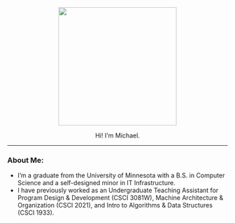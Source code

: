 <div id="header" align="center">
  <img src="https://media.giphy.com/media/9lyuDkgZJ4OBO/giphy.gif" width="270"/>
  <p>Hi! I'm Michael. </p>
</div>

---

### About Me:
- I’m a graduate from the University of Minnesota with a B.S. in Computer Science and a self-designed minor in IT Infrastructure.
- I have previously worked as an Undergraduate Teaching Assistant for Program Design & Development (CSCI 3081W), Machine Architecture & Organization (CSCI 2021), and Intro to Algorithms & Data Structures (CSCI 1933).

<!---
mangara22/mangara22 is a ✨ special ✨ repository because its `README.md` (this file) appears on your GitHub profile.
You can click the Preview link to take a look at your changes.
--->
